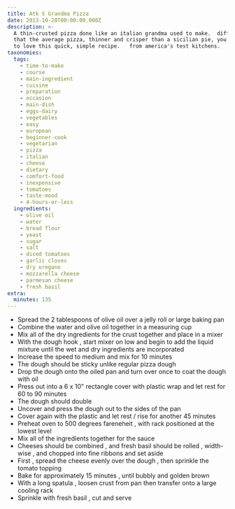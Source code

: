 ```yaml
---
title: Atk S Grandma Pizza
date: 2013-10-28T00:00:00.000Z
description: >-
  A thin-crusted pizza done like an italian grandma used to make.  different
  that the average pizza, thinner and crisper than a sicilian pie, you are going
  to love this quick, simple recipe.   from america's test kitchens.
taxonomies:
  tags:
    - time-to-make
    - course
    - main-ingredient
    - cuisine
    - preparation
    - occasion
    - main-dish
    - eggs-dairy
    - vegetables
    - easy
    - european
    - beginner-cook
    - vegetarian
    - pizza
    - italian
    - cheese
    - dietary
    - comfort-food
    - inexpensive
    - tomatoes
    - taste-mood
    - 4-hours-or-less
  ingredients:
    - olive oil
    - water
    - bread flour
    - yeast
    - sugar
    - salt
    - diced tomatoes
    - garlic cloves
    - dry oregano
    - mozzarella cheese
    - parmesan cheese
    - fresh basil
extra:
  minutes: 135
---
```

 - Spread the 2 tablespoons of olive oil over a jelly roll or large baking pan
 - Combine the water and olive oil together in a measuring cup
 - Mix all of the dry ingredients for the crust together and place in a mixer
 - With the dough hook , start mixer on low and begin to add the liquid mixture until the wet and dry ingredients are incorporated
 - Increase the speed to medium and mix for 10 minutes
 - The dough should be sticky unlike regular pizza dough
 - Drop the dough onto the oiled pan and turn over once to coat the dough with oil
 - Press out into a 6 x 10" rectangle cover with plastic wrap and let rest for 60 to 90 minutes
 - The dough should double
 - Uncover and press the dough out to the sides of the pan
 - Cover again with the plastic and let rest / rise for another 45 minutes
 - Preheat oven to 500 degrees fareneheit , with rack positioned at the lowest level
 - Mix all of the ingredients together for the sauce
 - Cheeses should be combined , and fresh basil should be rolled , width-wise , and chopped into fine ribbons and set aside
 - First , spread the cheese evenly over the dough , then sprinkle the tomato topping
 - Bake for approximately 15 minutes , until bubbly and golden brown
 - With a long spatula , loosen crust from pan then transfer onto a large cooling rack
 - Sprinkle with fresh basil , cut and serve
